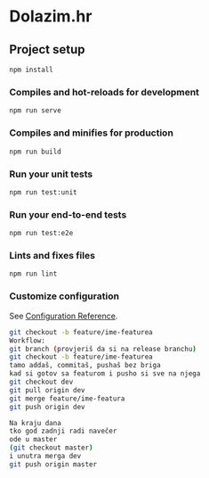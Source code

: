 # Dolazim.hr

## Project setup
```
npm install
```

### Compiles and hot-reloads for development
```
npm run serve
```

### Compiles and minifies for production
```
npm run build
```

### Run your unit tests
```
npm run test:unit
```

### Run your end-to-end tests
```
npm run test:e2e
```

### Lints and fixes files
```
npm run lint
```

### Customize configuration
See [Configuration Reference](https://cli.vuejs.org/config/).


```sh
git checkout -b feature/ime-featurea
Workflow:
git branch (provjeriš da si na release branchu)
git checkout -b feature/ime-featurea
tamo addaš, commitaš, pushaš bez briga
kad si gotov sa featurom i pusho si sve na njega
git checkout dev
git pull origin dev
git merge feature/ime-featura
git push origin dev
```

```sh
Na kraju dana
tko god zadnji radi navečer
ode u master
(git checkout master)
i unutra merga dev
git push origin master
```
